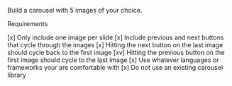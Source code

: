 Build a carousel with 5 images of your choice.

Requirements

[x] Only include one image per slide
[x] Include previous and next buttons that cycle through the images
[x] Hitting the next button on the last image should cycle back to the first image
[xv] Hitting the previous button on the first image should cycle to the last image
[x] Use whatever languages or frameworks your are comfortable with
[x] Do not use an existing carousel library
